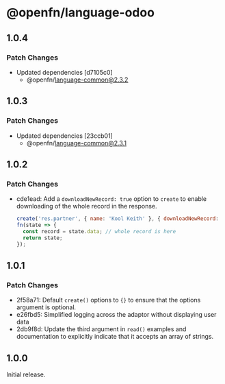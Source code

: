 # @openfn/language-odoo

## 1.0.4

### Patch Changes

- Updated dependencies [d7105c0]
  - @openfn/language-common@2.3.2

## 1.0.3

### Patch Changes

- Updated dependencies [23ccb01]
  - @openfn/language-common@2.3.1

## 1.0.2

### Patch Changes

- cde1ead: Add a `downloadNewRecord: true` option to `create` to enable
  downloading of the whole record in the response.

  ```js
  create('res.partner', { name: 'Kool Keith' }, { downloadNewRecord: true });
  fn(state => {
    const record = state.data; // whole record is here
    return state;
  });
  ```

## 1.0.1

### Patch Changes

- 2f58a71: Default `create()` options to `{}` to ensure that the options
  argument is optional.
- e26fbd5: Simplified logging across the adaptor without displaying user data
- 2db9f8d: Update the third argument in `read()` examples and documentation to
  explicitly indicate that it accepts an array of strings.

## 1.0.0

Initial release.
